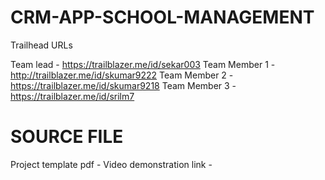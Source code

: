 # CRM-APP-SCHOOL-MANAGEMENT

Trailhead URLs

Team lead -    https://trailblazer.me/id/sekar003
Team Member 1 -http://trailblazer.me/id/skumar9222
Team Member 2 -https://trailblazer.me/id/skumar9218
Team Member 3 -https://trailblazer.me/id/srilm7

# SOURCE FILE

Project template pdf -
Video demonstration link -
